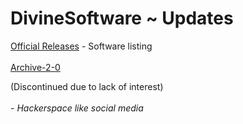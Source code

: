 # DivineSoftware ~ Updates
<a href='https://divinesoftware.github.io/DivineSoftware'>Official Releases</a> - Software listing
<br /><br />
<a href='https://divinesoftware.github.io/Archive-2-0'>Archive-2-0</a><div>(Discontinued due to lack of interest)</div><br /> - <i>Hackerspace like social media</i><br />
